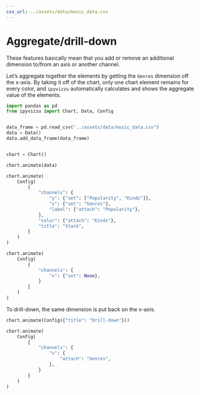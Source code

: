```yaml
---
csv_url: ../assets/data/music_data.csv
---
```


# Aggregate/drill-down

These features basically mean that you add or remove an additional dimension
to/from an axis or another channel.

Let’s aggregate together the elements by getting the `Genres` dimension off the
x-axis. By taking it off of the chart, only one chart element remains for every
color, and `ipyvizzu` automatically calculates and shows the aggregate value of
the elements.

<div id="tutorial_01"></div>

```python
import pandas as pd
from ipyvizzu import Chart, Data, Config


data_frame = pd.read_csv("../assets/data/music_data.csv")
data = Data()
data.add_data_frame(data_frame)


chart = Chart()

chart.animate(data)

chart.animate(
    Config(
        {
            "channels": {
                "y": {"set": ["Popularity", "Kinds"]},
                "x": {"set": "Genres"},
                "label": {"attach": "Popularity"},
            },
            "color": {"attach": "Kinds"},
            "title": "Stack",
        }
    )
)

chart.animate(
    Config(
        {
            "channels": {
                "x": {"set": None},
            }
        }
    )
)
```

To drill-down, the same dimension is put back on the x-axis.

<div id="tutorial_02"></div>

```python
chart.animate(Config({"title": "Drill-down"}))

chart.animate(
    Config(
        {
            "channels": {
                "x": {
                    "attach": "Genres",
                },
            }
        }
    )
)
```

<script src="./aggregate_drilldown.js"></script>
